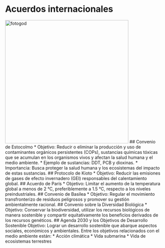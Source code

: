 # Acuerdos internacionales
<img src="img/fotogod.jpg" alt="fotogod" width="400"/>
## Convenio de Estocolmo
* Objetivo: Reducir o eliminar la producción y uso de contaminantes orgánicos persistentes (COPs), sustancias químicas tóxicas que se acumulan en los organismos vivos y afectan la salud humana y el medio ambiente.
* Ejemplo de sustancias: DDT, PCB y dioxinas.
* Importancia: Busca proteger la salud humana y los ecosistemas del impacto de estas sustancias.
## Protocolo de Kioto
* Objetivo: Reducir las emisiones de gases de efecto invernadero (GEI) responsables del calentamiento global.
## Acuerdo de París
* Objetivo: Limitar el aumento de la temperatura global a menos de 2 °C, preferiblemente a 1.5 °C, respecto a los niveles preindustriales.
## Convenio de Basilea
* Objetivo: Regular el movimiento transfronterizo de residuos peligrosos y promover su gestión ambientalmente racional.
## Convenio sobre la Diversidad Biológica
* Objetivo: Conservar la biodiversidad, utilizar los recursos biológicos de manera sostenible y compartir equitativamente los beneficios derivados de los recursos genéticos.
##  Agenda 2030 y los Objetivos de Desarrollo Sostenible
Objetivo: Lograr un desarrollo sostenible que abarque aspectos sociales, económicos y ambientales. Entre los objetivos relacionados con el medio ambiente están:
* Acción climática 
* Vida submarina 
* Vida de ecosistemas terrestres 
